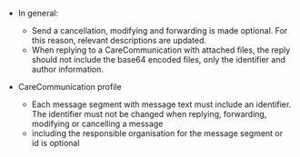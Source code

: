 - In general: 
    - Send a cancellation, modifying and forwarding is made optional. For this reason, relevant descriptions are updated.
    - When replying to a CareCommunication with attached files, the reply should not include the base64 encoded files, only the identifier and author information.

- CareCommunication profile
    - Each message segment with message text must include an identifier. The identifier must not be changed when replying, forwarding, modifying or cancelling a message
    - including the responsible organisation for the message segment or id is optional